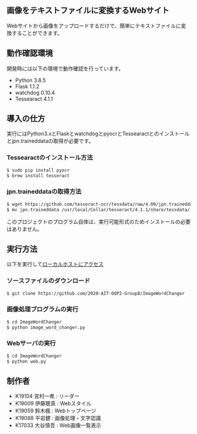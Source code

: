 ## 画像をテキストファイルに変換するWebサイト
Webサイトから画像をアップロードするだけで、簡単にテキストファイルに変換することができます。

## 動作確認環境
開発時には以下の環境で動作確認を行っています。

- Python      3.8.5
- Flask       1.1.2
- watchdog    0.10.4
- Tessearact  4.1.1

## 導入の仕方
実行にはPython3.xとFlaskとwatchdogとpyocrとTessearactとのインストールとjpn.traineddataの取得が必要です。

### Tessearactのインストール方法
```zsh
$ sudo pip install pyocr
$ brew install tesseract
```
### jpn.traineddataの取得方法

```zsh
$ wget https://github.com/tesseract-ocr/tessdata/raw/4.00/jpn.traineddata
$ mv jpn.traineddata /usr/local/Cellar/tesseract/4.1.1/share/tessdata/
```

このプロジェクトのプログラム自体は、実行可能形式のためインストールの必要はありません。

## 実行方法
以下を実行して[ローカルホストにアクセス](http://localhost:5000)
### ソースファイルのダウンロード
```zsh
$ git clone https://github.com/2020-AIT-OOP2-Group8/ImageWordChanger
```
### 画像処理プログラムの実行
```zsh
$ cd ImageWordChanger
$ python image_word_changer.py
```
### Webサーバの実行
```zsh
$ cd ImageWordChanger
$ python web.py
```

## 制作者
- K19104 宮村一希 : リーダー
- K19009 伊藤聰真 : Webスタイル
- K19059 鈴木楓 : Webトップページ
- K19088 平岩健 : 画像処理・文字認識
- K17033 大谷慎吾 : Web画像一覧表示
